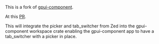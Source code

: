 
This is a fork of [gpui-component](https://github.com/huacnlee/gpui-component).

At this [PR](https://github.com/huacnlee/gpui-component/pull/200).

This will integrate the picker and tab_switcher from Zed into the gpui-component workspace crate
enabling the gpui-component app to have a tab_switcher with a picker in place.
